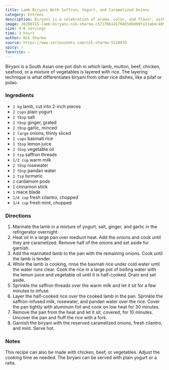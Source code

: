 ```yaml
---
title: Lamb Biryani With Saffron, Yogurt, and Caramelized Onions
category: Entrees
description: Biryani is a celebration of aroma, color, and flavor, with perfectly cooked, fluffy grains of scented basmati rice and tender chunks of spiced lamb.
image: 20200715-lamb-biryani-nik-sharma-c57176b141704b58b009fa31ab4c4091.webp
size: 4-6 servings
time: 3 hours
author: Nik Sharma
source: https://www.seriouseats.com/nik-sharma-5118933
spicy: ✓
favorite: ✓
---
```


Biryani is a South Asian one-pot dish in which lamb, mutton, beef, chicken, seafood, or a mixture of vegetables is layered with rice. The layering technique is what differentiates biryani from other rice dishes, like a pilaf or pulao.

### Ingredients

* `1 kg` lamb, cut into 2-inch pieces
* `2 cups` plain yogurt
* `2 tbsp` salt
* `2 tbsp` ginger, grated
* `2 tbsp` garlic, minced
* `2 large` onions, thinly sliced
* `2 cups` basmati rice
* `1 tbsp` lemon juice
* `2 tbsp` vegetable oil
* `1 tsp` saffron threads
* `1/2 cup` warm milk
* `2 tbsp` rosewater
* `2 tbsp` pandan water
* `1 tsp` turmeric
* `2` cardamom pods
* `1` cinnamon stick
* `1` mace blade
* `1/4 cup` fresh cilantro, chopped
* `1/4 cup` fresh mint, chopped

### Directions

1. Marinate the lamb in a mixture of yogurt, salt, ginger, and garlic in the refrigerator overnight.
2. Heat oil in a large pan over medium heat. Add the onions and cook until they are caramelized. Remove half of the onions and set aside for garnish.
3. Add the marinated lamb to the pan with the remaining onions. Cook until the lamb is tender.
4. While the lamb is cooking, rinse the basmati rice under cold water until the water runs clear. Cook the rice in a large pot of boiling water with the lemon juice and vegetable oil until it is half-cooked. Drain and set aside.
5. Sprinkle the saffron threads over the warm milk and let it sit for a few minutes to infuse.
6. Layer the half-cooked rice over the cooked lamb in the pan. Sprinkle the saffron-infused milk, rosewater, and pandan water over the rice. Cover the pan tightly with aluminum foil and cook on low heat for 30 minutes.
7. Remove the pan from the heat and let it sit, covered, for 10 minutes. Uncover the pan and fluff the rice with a fork.
8. Garnish the biryani with the reserved caramelized onions, fresh cilantro, and mint. Serve hot.

### Notes

This recipe can also be made with chicken, beef, or vegetables. Adjust the cooking time as needed. The biryani can be served with plain yogurt or a raita.